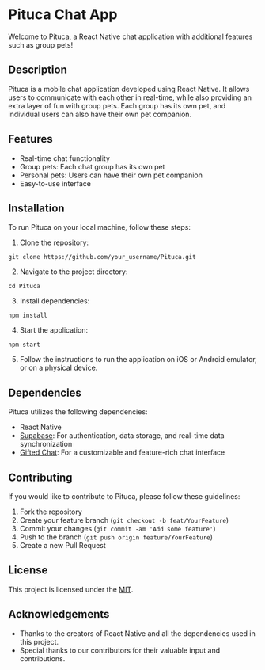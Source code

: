 # Pituca Chat App

Welcome to Pituca, a React Native chat application with additional features such as group pets!

## Description

Pituca is a mobile chat application developed using React Native. It allows users to communicate with each other in real-time, while also providing an extra layer of fun with group pets. Each group has its own pet, and individual users can also have their own pet companion.

## Features

- Real-time chat functionality
- Group pets: Each chat group has its own pet
- Personal pets: Users can have their own pet companion
- Easy-to-use interface

## Installation

To run Pituca on your local machine, follow these steps:

1. Clone the repository:

```
git clone https://github.com/your_username/Pituca.git
```

2. Navigate to the project directory:

```
cd Pituca
```

3. Install dependencies:

```
npm install
```

4. Start the application:

```
npm start
```

5. Follow the instructions to run the application on iOS or Android emulator, or on a physical device.

## Dependencies

Pituca utilizes the following dependencies:

- React Native
- [Supabase](https://supabase.io/): For authentication, data storage, and real-time data synchronization
- [Gifted Chat](https://github.com/FaridSafi/react-native-gifted-chat): For a customizable and feature-rich chat interface

## Contributing

If you would like to contribute to Pituca, please follow these guidelines:

1. Fork the repository
2. Create your feature branch (`git checkout -b feat/YourFeature`)
3. Commit your changes (`git commit -am 'Add some feature'`)
4. Push to the branch (`git push origin feature/YourFeature`)
5. Create a new Pull Request

## License

This project is licensed under the [MIT](https://opensource.org/licenses/MIT).

## Acknowledgements

- Thanks to the creators of React Native and all the dependencies used in this project.
- Special thanks to our contributors for their valuable input and contributions.
